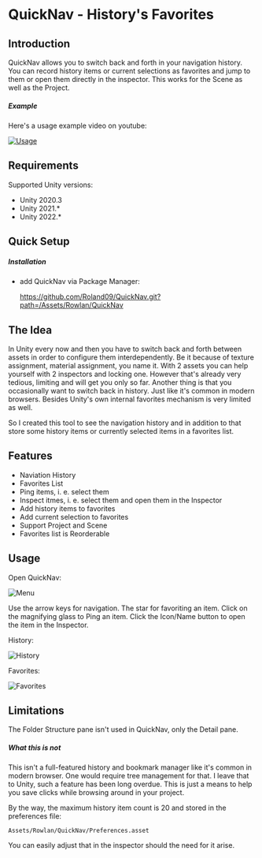 # QuickNav - History's Favorites

## Introduction

QuickNav allows you to switch back and forth in your navigation history. You can record history items or current selections as favorites and jump to them or open them directly in the inspector. This works for the Scene as well as the Project.

##### Example

Here's a usage example video on youtube:

[![Usage](http://img.youtube.com/vi/pXDlusPfZyY/0.jpg)](https://www.youtube.com/watch?v=pXDlusPfZyY)

## Requirements

Supported Unity versions:

* Unity 2020.3
* Unity 2021.*
* Unity 2022.*

## Quick Setup

##### Installation

* add QuickNav via Package Manager:

  https://github.com/Roland09/QuickNav.git?path=/Assets/Rowlan/QuickNav

  
## The Idea

In Unity every now and then you have to switch back and forth between assets in order to configure them interdependently. Be it because of texture assignment, material assignment, you name it. 
With 2 assets you can help yourself with 2 inspectors and locking one. However that's already very tedious, limiting and will get you only so far. Another thing is that you occasionally want to switch back in history. 
Just like it's common in modern browsers. Besides Unity's own internal favorites mechanism is very limited as well.

So I created this tool to see the navigation history and in addition to that store some history items or currently selected items in a favorites list.

## Features

* Naviation History
* Favorites List
* Ping items, i. e. select them
* Inspect itmes, i. e. select them and open them in the Inspector
* Add history items to favorites
* Add current selection to favorites
* Support Project and Scene
* Favorites list is Reorderable

## Usage

Open QuickNav:

![Menu](https://user-images.githubusercontent.com/10963432/160269678-64683427-491a-4ccc-ae07-fd6df418d7df.png)

Use the arrow keys for navigation. The star for favoriting an item. Click on the magnifying glass to Ping an item. Click the Icon/Name button to open the item in the Inspector.

History:

![History](https://user-images.githubusercontent.com/10963432/160269854-62d67760-dea4-47ea-9fcf-227741f5f018.png)

Favorites:

![Favorites](https://user-images.githubusercontent.com/10963432/160269856-978c0b15-e0f5-44e5-aeb0-112e291291e4.png)


## Limitations

The Folder Structure pane isn't used in QuickNav, only the Detail pane.

##### What this is not

This isn't a full-featured history and bookmark manager like it's common in modern browser. One would require tree management for that. I leave that to Unity, such a feature has been long overdue. This is just a means to help you save clicks while browsing around in your project. 

By the way, the maximum history item count is 20 and stored in the preferences file:

  `Assets/Rowlan/QuickNav/Preferences.asset`

You can easily adjust that in the inspector should the need for it arise.


